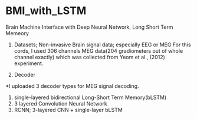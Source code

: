 # BMI_with_LSTM
Brain Machine Interface with Deep Neural Network, Long Short Term Memeory

1. Datasets;
Non-invasive Brain signal data; especially EEG or MEG
For this cords, I used 306 channels MEG data(204 gradiometers out of whole channel exactly) which was collected from Yeom et al., (2012) experiment.

2. Decoder

*I uploaded 3 decoder types for MEG signal decoding.
1) single-layered bidirectional Long-Short Term Memory(bLSTM)
2) 3 layered Convolution Neural Network
3) RCNN; 3-layered CNN + single-layer bLSTM
